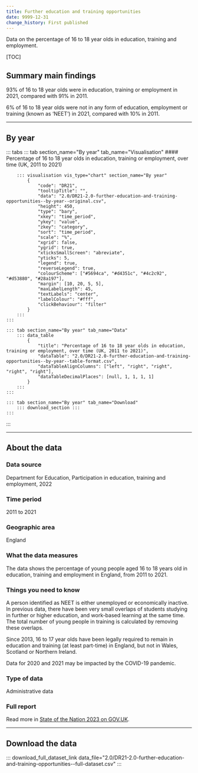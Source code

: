 ```yaml
---
title: Further education and training opportunities
date: 9999-12-31
change_history: First published
---
```


Data on the percentage of 16 to 18 year olds in education, training and employment.

[TOC]

## Summary main findings

93% of 16 to 18 year olds were in education, training or employment in 2021, compared with 91% in 2011.

6% of 16 to 18 year olds were not in any form of education, employment or training (known as ‘NEET’) in 2021,
compared with 10% in 2011.

---

## By year

::: tabs
    ::: tab section_name="By year" tab_name="Visualisation"
        #### Percentage of 16 to 18 year olds in education, training or employment, over time (UK, 2011 to 2021)

        ::: visualisation vis_type="chart" section_name="By year"
            {
                "code": "DR21",
                "tooltipTitle": "",
                "data": "2.0/DR21-2.0-further-education-and-training-opportunities--by-year--original.csv",
                "height": 450,
                "type": "bary",
                "xkey": "time_period",
                "ykey": "value",
                "zkey": "category",
                "sort": "time_period",
                "scale": "%",
                "xgrid": false,
                "ygrid": true,
                "xticksSmallScreen": "abreviate",
                "yticks": 5,
                "legend": true,
                "reverseLegend": true,
                "colourScheme": ["#5694ca", "#d4351c", "#4c2c92", "#d53880", "#28a197"],
                "margin": [10, 20, 5, 5],
                "maxLabelLength": 45,
                "textLabels": "center",
                "labelColour": "#fff",
                "clickBehaviour": "filter"
            }
        :::
    :::

    ::: tab section_name="By year" tab_name="Data"
        ::: data_table
            {
                "title": "Percentage of 16 to 18 year olds in education, training or employment, over time (UK, 2011 to 2021)",
                "dataTable": "2.0/DR21-2.0-further-education-and-training-opportunities--by-year--table-format.csv",
                "dataTableAlignColumns": ["left", "right", "right", "right", "right"],
                "dataTableDecimalPlaces": [null, 1, 1, 1, 1]
            }
        :::
    :::

    ::: tab section_name="By year" tab_name="Download"
        ::: download_section :::
    :::
:::

---

## About the data

### Data source
Department for Education, Participation in education, training and employment, 2022

### Time period
2011 to 2021

### Geographic area
England

### What the data measures
The data shows the percentage of young people aged 16 to 18 years old in education, training and employment
in England, from 2011 to 2021.

### Things you need to know
A person identified as NEET is either unemployed or economically inactive. In previous data, there have been very
small overlaps of students studying in further or higher education, and work-based learning at the same time.
The total number of young people in training is calculated by removing these overlaps.

Since 2013, 16 to 17 year olds have been legally required to remain in education and training (at least part-time)
in England, but not in Wales, Scotland or Northern Ireland.

Data for 2020 and 2021 may be impacted by the COVID-19 pandemic.

### Type of data
Administrative data

### Full report
Read more in [State of the Nation 2023 on GOV.UK](https://www.gov.uk/government/publications/state-of-the-nation-2023-people-and-places).

---

## Download the data

::: download_full_dataset_link data_file="2.0/DR21-2.0-further-education-and-training-opportunities--full-dataset.csv" :::
